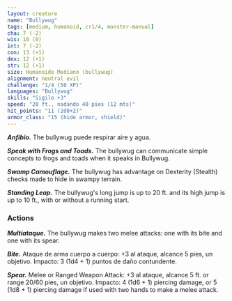 ```yaml
---
layout: creature
name: "Bullywug"
tags: [medium, humanoid, cr1/4, monster-manual]
cha: 7 (-2)
wis: 10 (0)
int: 7 (-2)
con: 13 (+1)
dex: 12 (+1)
str: 12 (+1)
size: Humanoide Mediano (bullywug)
alignment: neutral evil
challenge: "1/4 (50 XP)"
languages: "Bullywug"
skills: "Sigilo +3"
speed: "20 ft., nadando 40 pies (12 mts)"
hit_points: "11 (2d8+2)"
armor_class: "15 (hide armor, shield)"
---
```


***Anfibio.*** The bullywug puede respirar aire y agua.

***Speak with Frogs and Toads.*** The bullywug can communicate simple concepts to frogs and toads when it speaks in Bullywug.

***Swamp Camouflage.*** The bullywug has advantage on Dexterity (Stealth) checks made to hide in swampy terrain.

***Standing Leap.*** The bullywug's long jump is up to 20 ft. and its high jump is up to 10 ft., with or without a running start.

### Actions

***Multiataque.*** The bullywug makes two melee attacks: one with its bite and one with its spear.

***Bite.*** Ataque de arma cuerpo a cuerpo: +3 al ataque, alcance 5 pies, un objetivo. Impacto: 3 (1d4 + 1) puntos de daño contundente.

***Spear.*** Melee or Ranged Weapon Attack: +3 al ataque, alcance 5 ft. or range 20/60 pies, un objetivo. Impacto: 4 (1d6 + 1) piercing damage, or 5 (1d8 + 1) piercing damage if used with two hands to make a melee attack.